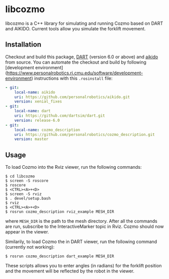 # libcozmo
libcozmo is a C++ library for simulating and running Cozmo based on DART and AIKIDO.
Current tools allow you simulate the forklift movement.

## Installation
Checkout and build this package, [DART](https://github.com/dartsim/dart.git) (version 6.0 or above)
and [aikido](https://github.com/personalrobotics/aikido.git) from source. You
can automate the checkout and build by following [development environment]
(https://www.personalrobotics.ri.cmu.edu/software/development-environment)
instructions with this `.rosinstall` file:
```yaml
- git:
    local-name: aikido
    uri: https://github.com/personalrobotics/aikido.git
    version: xenial_fixes
- git:
    local-name: dart
    uri: https://github.com/dartsim/dart.git
    version: release-6.0
- git:
    local-name: cozmo_description
    uri: https://github.com/personalrobotics/cozmo_description.git
    version: master
```
## Usage
To load Cozmo into the Rviz viewer, run the following commands:
```shell
$ cd libcozmo
$ screen -S roscore
$ roscore
$ <CTRL><A>+<D>
$ screen -S rviz
$ . devel/setup.bash
$ rviz
$ <CTRL><A>+<D>
$ rosrun cozmo_description rviz_example MESH_DIR
```
where `MESH_DIR` is the path to the mesh directory. After all the commands are run, subscribe to the InteractiveMarker topic in Rviz. Cozmo should now appear in the viewer.

Similarily, to load Cozmo the in DART viewer, run the following command (currently not working):
```shell
$ rosrun cozmo_description dart_example MESH_DIR
```

These scripts allows you to enter angles (in radians) for the forklift position and the movement will be reflected by the robot in the viewer.